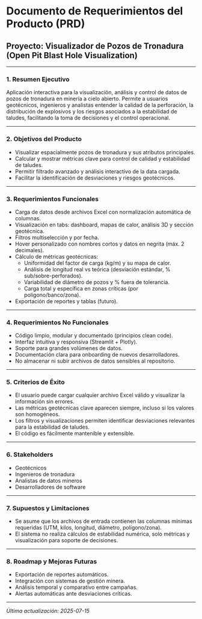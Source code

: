 # Documento de Requerimientos del Producto (PRD)

## Proyecto: Visualizador de Pozos de Tronadura (Open Pit Blast Hole Visualization)

---

### 1. **Resumen Ejecutivo**

Aplicación interactiva para la visualización, análisis y control de datos de pozos de tronadura en minería a cielo abierto. Permite a usuarios geotécnicos, ingenieros y analistas entender la calidad de la perforación, la distribución de explosivos y los riesgos asociados a la estabilidad de taludes, facilitando la toma de decisiones y el control operacional.

---

### 2. **Objetivos del Producto**

- Visualizar espacialmente pozos de tronadura y sus atributos principales.
- Calcular y mostrar métricas clave para control de calidad y estabilidad de taludes.
- Permitir filtrado avanzado y análisis interactivo de la data cargada.
- Facilitar la identificación de desviaciones y riesgos geotécnicos.

---

### 3. **Requerimientos Funcionales**

- Carga de datos desde archivos Excel con normalización automática de columnas.
- Visualización en tabs: dashboard, mapas de calor, análisis 3D y sección geotécnica.
- Filtros multiselección y por fecha.
- Hover personalizado con nombres cortos y datos en negrita (máx. 2 decimales).
- Cálculo de métricas geotécnicas:
  - Uniformidad del factor de carga (kg/m) y su mapa de calor.
  - Análisis de longitud real vs teórica (desviación estándar, % sub/sobre-perforados).
  - Variabilidad de diámetro de pozos y % fuera de tolerancia.
  - Carga total y específica en zonas críticas (por polígono/banco/zona).
- Exportación de reportes y tablas (futuro).

---

### 4. **Requerimientos No Funcionales**

- Código limpio, modular y documentado (principios clean code).
- Interfaz intuitiva y responsiva (Streamlit + Plotly).
- Soporte para grandes volúmenes de datos.
- Documentación clara para onboarding de nuevos desarrolladores.
- No almacenar ni subir archivos de datos sensibles al repositorio.

---

### 5. **Criterios de Éxito**

- El usuario puede cargar cualquier archivo Excel válido y visualizar la información sin errores.
- Las métricas geotécnicas clave aparecen siempre, incluso si los valores son homogéneos.
- Los filtros y visualizaciones permiten identificar desviaciones relevantes para la estabilidad de taludes.
- El código es fácilmente mantenible y extensible.

---

### 6. **Stakeholders**

- Geotécnicos
- Ingenieros de tronadura
- Analistas de datos mineros
- Desarrolladores de software

---

### 7. **Supuestos y Limitaciones**

- Se asume que los archivos de entrada contienen las columnas mínimas requeridas (UTM, kilos, longitud, diámetro, polígono/zona).
- El sistema no realiza cálculos de estabilidad numérica, solo métricas y visualización para soporte de decisiones.

---

### 8. **Roadmap y Mejoras Futuras**

- Exportación de reportes automáticos.
- Integración con sistemas de gestión minera.
- Análisis temporal y comparativo entre campañas.
- Alertas automáticas ante desviaciones críticas.

---

*Última actualización: 2025-07-15*
